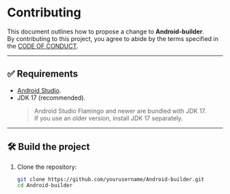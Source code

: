 # Contributing

This document outlines how to propose a change to **Android-builder**.  
By contributing to this project, you agree to abide by the terms specified in the [CODE OF CONDUCT](./CODE_OF_CONDUCT.md).

---

## ✅ Requirements

- [Android Studio](https://developer.android.com/studio).
- JDK 17 (recommended).  
  > Android Studio Flamingo and newer are bundled with JDK 17.  
  > If you use an older version, install JDK 17 separately.

---

## 🛠️ Build the project

1. Clone the repository:
   ```bash
   git clone https://github.com/yourusername/Android-builder.git
   cd Android-builder
   
